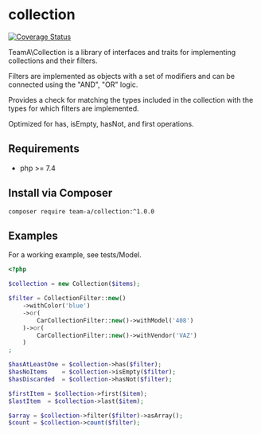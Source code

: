 # collection

[![Coverage Status](https://coveralls.io/repos/github/team-a-pro/collection/badge.svg?branch=master)](https://coveralls.io/github/team-a-pro/collection?branch=master)

TeamA\Collection is a library of interfaces and traits for implementing collections and their filters.

Filters are implemented as objects with a set of modifiers and can be connected using the "AND", "OR" logic.

Provides a check for matching the types included in the collection with the types for which filters are implemented.

Optimized for has, isEmpty, hasNot, and first operations. 

## Requirements

- php >= 7.4

## Install via Composer

`composer require team-a/collection:^1.0.0`

## Examples

For a working example, see tests/Model.

```php
<?php

$collection = new Collection($items); 

$filter = CollectionFilter::new()
    ->withColor('blue')
    ->or(
        CarCollectionFilter::new()->withModel('408')
    )->or(
        CarCollectionFilter::new()->withVendor('VAZ')
    )
;

$hasAtLeastOne = $collection->has($filter);
$hasNoItems    = $collection->isEmpty($filter);
$hasDiscarded  = $collection->hasNot($filter);

$firstItem = $collection->first($item);
$lastItem  = $collection->last($item);

$array = $collection->filter($filter)->asArray();
$count = $collection->count($filter);
```

    

